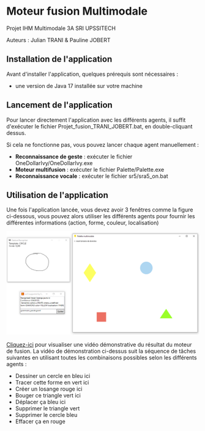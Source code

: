 # Moteur fusion Multimodale

Projet IHM Multimodale 3A SRI UPSSITECH

Auteurs : Julian TRANI & Pauline JOBERT

## Installation de l'application

Avant d'installer l'application, quelques prérequis sont nécessaires :

-   une version de Java 17 installée sur votre machine

## Lancement de l'application

Pour lancer directement l'application avec les différents agents, il suffit d'exécuter le fichier Projet_fusion_TRANI_JOBERT.bat, en double-cliquant dessus.

Si cela ne fonctionne pas, vous pouvez lancer chaque agent manuellement :

-   **Reconnaissance de geste** : exécuter le fichier OneDollarIvy/OneDollarIvy.exe
-   **Moteur multifusion** : exécuter le fichier Palette/Palette.exe
-   **Reconnaissance vocale** : exécuter le fichier sr5/sra5_on.bat

## Utilisation de l'application

Une fois l'application lancée, vous devez avoir 3 fenêtres comme la figure ci-dessous, vous pouvez alors utiliser les différents agents pour fournir les différentes informations (action, forme, couleur, localisation)

![Aperçu moteur](assets/apercu_moteur.png)

[Cliquez-ici](https://drive.google.com/file/d/1PbQB7uAuu6E34Z4HxhLz25VkMRx3w5y0/view?usp=sharing) pour visualiser une vidéo démonstrative du résultat du moteur de fusion.
La vidéo de démonstration ci-dessus suit la séquence de tâches suivantes en utilisant toutes les combinaisons possibles selon les différents agents :

-   Dessiner un cercle en bleu ici
-   Tracer cette forme en vert ici
-   Créer un losange rouge ici
-   Bouger ce triangle vert ici
-   Déplacer ça bleu ici
-   Supprimer le triangle vert
-   Supprimer le cercle bleu
-   Effacer ça en rouge

